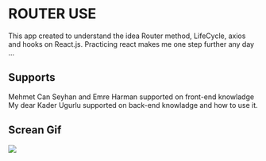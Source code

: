 <h1>ROUTER USE</h1>

This app created to understand the idea Router method, LifeCycle, axios and  hooks on React.js. Practicing react makes me one step further any day ... 

<h2>Supports</h2>

Mehmet Can Seyhan and Emre Harman supported on front-end knowladge
My dear Kader Ugurlu supported on back-end knowladge and how to use it. 

<h2>Screan Gif</h2>

![](router.gif)